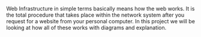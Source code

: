 Web Infrastructure in simple terms basically means how the web works. It is
the total procedure that takes place within the network system after you
request for a website from your personal computer. In this project we will be
looking at how all of these works with diagrams and explanation.
